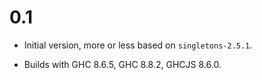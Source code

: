 # 0.1

* Initial version, more or less based on `singletons-2.5.1`.

* Builds with GHC 8.6.5, GHC 8.8.2, GHCJS 8.6.0.
